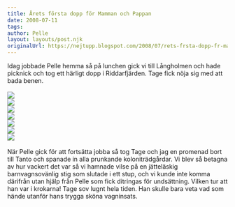 ```yaml
---
title: Årets första dopp för Mamman och Pappan
date: 2008-07-11
tags: 	
author: Pelle
layout: layouts/post.njk
originalUrl: https://nejtupp.blogspot.com/2008/07/rets-frsta-dopp-fr-mamman-och-pappan.html
---
```


Idag jobbade Pelle hemma så på lunchen gick vi till Långholmen och hade picknick och tog ett härligt dopp i Riddarfjärden. Tage fick nöja sig med att bada benen.<br><br><img src="../../../../img/Mobil+4+020.jpg"><br><img src="../../../../img/_MG_4889_1024pix.jpg"><br><img src="../../../../img/_MG_4903_1024pix.jpg"><br><img src="../../../../img/_MG_4907_1024pix.jpg"><br><img src="../../../../img/_MG_4919_1024pix.jpg"><br><img src="../../../../img/_MG_4924_1024pix.jpg"><br><img src="../../../../img/_MG_4901_1024pix.jpg"><br><br>När Pelle gick för att fortsätta jobba så tog Tage och jag en promenad bort till Tanto och spanade in alla prunkande koloniträdgårdar. Vi blev så betagna av hur vackert det var så vi hamnade vilse på en jätteläskig barnvagnsovänlig stig som slutade i ett stup, och vi kunde inte komma därifrån utan hjälp från Pelle som fick ditringas för undsättning. Vilken tur att han var i krokarna! Tage sov lugnt hela tiden. Han skulle bara veta vad som hände utanför hans trygga sköna vagninsats.
<!-- no comments on this post -->